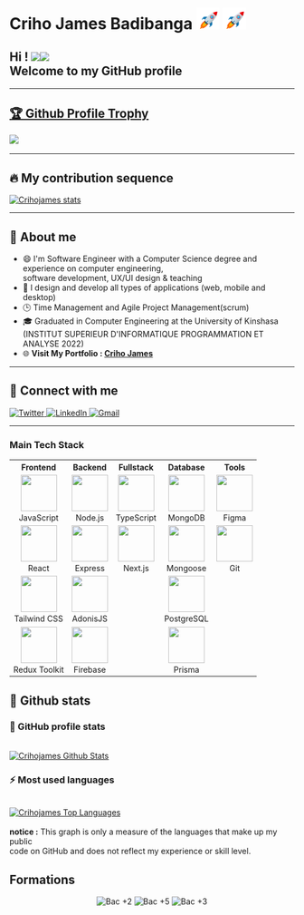 <div align="left">
    <h1>
        Criho James Badibanga  <img src="./assets/rocket.gif" width="8%"> <img src="./assets/rocket.gif" width="8%">
    </h1>
    <h2 align="left"> 
        Hi ! <img src="https://media.giphy.com/media/hvRJCLFzcasrR4ia7z/giphy.gif" width="28"><img src="https://emojis.slackmojis.com/emojis/images/1531849430/4246/blob-sunglasses.gif?1531849430" width="28"/>
        <br/>
        Welcome to my GitHub profile
    </h2>
</div>


---

<a href="https://github.com/Crihojames/github-profile-trophy"><h2>🏆 Github Profile Trophy</h2></a>
<a href="https://github.com/Crihojames/github-profile-trophy">
  <img width=800 src="https://github-profile-trophy.vercel.app/?username=Crihojames&column=10&theme=gruvbox&no-frame=true"/>
</a>

---

<div>
    <h2>🔥 My contribution sequence</h2>
    <p>
      <a href="https://github.com/Crihojames/github-readme-streak-stats">
        <img alt="Crihojames stats" src="https://github-readme-streak-stats.herokuapp.com/?user=Crihojames&theme=onedark&hide_border=true"/>
      </a>
    </p>
</div>

---

<div>
<h2>📖 About me</h2>
    
- 😄 I'm Software Engineer with a Computer Science degree and experience on computer engineering, <br/> software development, UX/UI design & teaching 
- 🎨 I design and develop all types of applications (web, mobile and desktop)
- 🕒 Time Management and Agile Project Management(scrum)
- 🎓 Graduated in Computer Engineering at the University of Kinshasa (INSTITUT SUPERIEUR D'INFORMATIQUE PROGRAMMATION ET ANALYSE 2022)
- 🌐 <strong>Visit My Portfolio : <a href="jamesbadibanga.com" target="_blank"> Criho James</a></strong>
</div>

---
<div>
<h2>🤝 Connect with me</h2>

<p align="left">
  <a href="https://twitter.com/MafutalaG" title="Join me on Twitter">
    <img src="https://img.icons8.com/color/48/000000/twitter--v2.png" alt="Twitter"/>
  </a>
  <a href="https://linkedin.com/james-badibanga" title="Join me on LinkedIn">
    <img src="https://img.icons8.com/color/48/000000/linkedin.png" alt="LinkedIn"/>
  </a>
  <a href="mailto:crihojames@gmail.com" title="Email me">
    <img src="https://img.icons8.com/color/48/000000/gmail--v2.png" alt="Gmail"/>
  </a>
</p>
</div>

---


### Main Tech Stack

<table>  <tr>  <th>Frontend</th>  <th>Backend</th>  <th>Fullstack</th>  <th>Database</th>  <th>Tools</th>  </tr>  <tr>  <td align="center">  <img src="https://cdn.jsdelivr.net/gh/devicons/devicon@latest/icons/javascript/javascript-original.svg" width="64px" height="64px"/><br />JavaScript </td>  <td align="center">  <img src="https://cdn.jsdelivr.net/gh/devicons/devicon@latest/icons/nodejs/nodejs-original-wordmark.svg" width="64px" height="64px"/><br />Node.js </td>  <td align="center">  <img src="https://cdn.jsdelivr.net/gh/devicons/devicon@latest/icons/typescript/typescript-original.svg" width="64px" height="64px"/><br />TypeScript </td>  <td align="center">  <img src="https://cdn.jsdelivr.net/gh/devicons/devicon@latest/icons/mongodb/mongodb-plain.svg" width="64px" height="64px"/><br />MongoDB </td>  <td align="center">  <img src="https://cdn.jsdelivr.net/gh/devicons/devicon@latest/icons/figma/figma-original.svg" width="64px" height="64px"/><br />Figma </td>  </tr>  <tr>  <td align="center">  <img src="https://cdn.jsdelivr.net/gh/devicons/devicon@latest/icons/react/react-original.svg" width="64px" height="64px"/><br />React </td>  <td align="center">  <img src="https://cdn.jsdelivr.net/gh/devicons/devicon@latest/icons/express/express-original.svg" width="64px" height="64px"/><br />Express </td>  <td align="center">  <img src="https://cdn.jsdelivr.net/gh/devicons/devicon@latest/icons/nextjs/nextjs-original.svg" width="64px" height="64px"/><br />Next.js </td>  <td align="center">  <img src="https://cdn.jsdelivr.net/gh/devicons/devicon@latest/icons/mongoose/mongoose-original.svg" width="64px" height="64px"/><br />Mongoose </td>  <td align="center">  <img src="https://cdn.jsdelivr.net/gh/devicons/devicon@latest/icons/git/git-original.svg" width="64px" height="64px"/><br />Git </td>  </tr>  <tr>  <td align="center">  <img src="https://cdn.jsdelivr.net/gh/devicons/devicon@latest/icons/tailwindcss/tailwindcss-original.svg" width="64px" height="64px"/><br />Tailwind CSS </td>  <td align="center">  <img src="https://cdn.jsdelivr.net/gh/devicons/devicon@latest/icons/adonisjs/adonisjs-original.svg" width="64px" height="64px"/><br />AdonisJS </td>  <td></td>  <td align="center">  <img src="https://cdn.jsdelivr.net/gh/devicons/devicon@latest/icons/postgresql/postgresql-original.svg" width="64px" height="64px"/><br />PostgreSQL </td>  <td></td>  </tr>  <tr>  <td align="center">  <img src="https://cdn.jsdelivr.net/gh/devicons/devicon@latest/icons/redux/redux-original.svg" width="64px" height="64px"/><br />Redux Toolkit </td>  <td align="center">  <img src="https://cdn.jsdelivr.net/gh/devicons/devicon@latest/icons/firebase/firebase-original.svg" width="64px" height="64px"/><br />Firebase </td>  <td></td>  <td align="center">  <img src="https://cdn.jsdelivr.net/gh/devicons/devicon@latest/icons/prisma/prisma-original.svg" width="64px" height="64px"/><br />Prisma </td>  </tr>  </table>

<div>
<h2>🔆 Github stats</h2>
<div>
<h3>🚀 GitHub profile stats</h3>
<br/>
<a href="https://github.com/anuraghazra/github-readme-stats"><img alt="Crihojames Github Stats" src="https://github-readme-stats.vercel.app/api?username=Crihojames&theme=onedark&show_icons=true&hide_border=true&include_all_commits=true&hide=&count_private=true" /></a>
</div>

<div>
<h3>⚡ Most used languages</h3>
<br/>
<a href="https://github.com/anuraghazra/github-readme-stats"><img alt="Crihojames Top Languages" src="https://github-readme-stats.vercel.app/api/top-langs/?username=Randy-RM&theme=onedark&show_icons=true&hide_border=true&layout=compact" /></a>
<br/><br/>
<b>notice :</b> This graph is only a measure of the languages that make up my public <br/> code on GitHub and does not reflect my experience or skill level.
<br/>
</div>
</div>


## Formations
<div align="center">
  <img src="https://img.shields.io/badge/Bac%20%2B2-Développement%20web%20et%20mobile-yellow?style=flat-square" alt="Bac +2">
  <img src="https://img.shields.io/badge/Bac%20%2B5-Système%20d'Information%20et%20Administration%20des%20Bases%20de%20Données-yellow?style=flat-square" alt="Bac +5">
  <img src="https://img.shields.io/badge/Bac%20%2B3-Informatique%20de%20Gestion-yellow?style=flat-square" alt="Bac +3">
</div>
